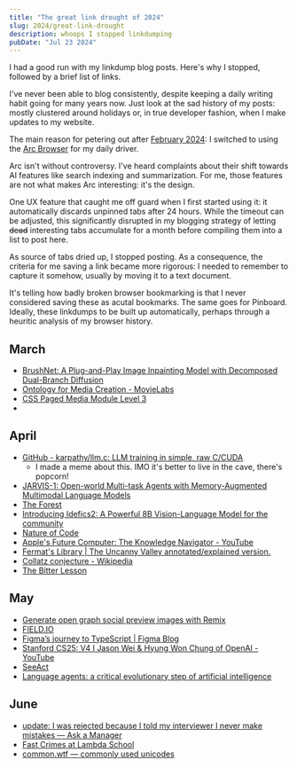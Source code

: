 ```yaml
---
title: "The great link drought of 2024"
slug: 2024/great-link-drought
description: whoops I stopped linkdumping
pubDate: "Jul 23 2024"
---
```


I had a good run with my linkdump blog posts. Here's why I stopped, followed by a brief list of links.

I've never been able to blog consistently, despite keeping a daily writing habit going for many years now. Just look at the sad history of my posts: mostly clustered around holidays or, in true developer fashion, when I make updates to my website.

The main reason for petering out after [February 2024](/writing/2024/links-february): I switched to using the [Arc Browser](https://arc.net/) for my daily driver.

Arc isn't without controversy. I've heard complaints about their shift towards AI features like search indexing and summarization. For me, those features are not what makes Arc interesting: it's the design.

One UX feature that caught me off guard when I first started using it: it automatically discards unpinned tabs after 24 hours. While the timeout can be adjusted, this significantly disrupted in my blogging strategy of letting ~~dead~~ interesting tabs accumulate for a month before compiling them into a list to post here.

As source of tabs dried up, I stopped posting. As a consequence, the criteria for me saving a link became more rigorous: I needed to remember to capture it somehow, usually by moving it to a text document.

It's telling how badly broken browser bookmarking is that I never considered saving these as acutal bookmarks. The same goes for Pinboard. Ideally, these linkdumps to be built up automatically, perhaps through a heuritic analysis of my browser history.

## March

- [BrushNet: A Plug-and-Play Image Inpainting Model with Decomposed Dual-Branch Diffusion](https://tencentarc.github.io/BrushNet/)
- [Ontology for Media Creation - MovieLabs](https://movielabs.com/production-technology/ontology-for-media-creation/)
- [CSS Paged Media Module Level 3](https://www.w3.org/TR/css-page-3/)
-

## April
- [GitHub - karpathy/llm.c: LLM training in simple, raw C/CUDA](https://github.com/karpathy/llm.c)
	- I made a meme about this. IMO it's better to live in the cave, there's popcorn!
- [JARVIS-1: Open-world Multi-task Agents with Memory-Augmented Multimodal Language Models](https://craftjarvis-jarvis1.github.io/)
- [The Forest](https://theforest.link/#info)
- [Introducing Idefics2: A Powerful 8B Vision-Language Model for the community](https://huggingface.co/blog/idefics2)
- [Nature of Code](https://natureofcode.com/)
- [Apple's Future Computer: The Knowledge Navigator - YouTube](https://www.youtube.com/watch?v=9bjve67p33E)
- [Fermat's Library | The Uncanny Valley annotated/explained version.](https://fermatslibrary.com/s/the-uncanny-valley#email-newsletter)
- [Collatz conjecture - Wikipedia](https://en.wikipedia.org/wiki/Collatz_conjecture)
- [The Bitter Lesson](http://www.incompleteideas.net/IncIdeas/BitterLesson.html)


## May

- [Generate open graph social preview images with Remix](https://www.jacobparis.com/content/remix-og)
- [FIELD.IO](https://field.io/)
- [Figma’s journey to TypeScript | Figma Blog](https://www.figma.com/blog/figmas-journey-to-typescript-compiling-away-our-custom-programming-language/)
- [Stanford CS25: V4 I Jason Wei & Hyung Won Chung of OpenAI - YouTube](https://www.youtube.com/watch?v=3gb-ZkVRemQ)
- [SeeAct](https://osu-nlp-group.github.io/SeeAct/)
- [Language agents: a critical evolutionary step of artificial intelligence](https://yusu.substack.com/p/language-agents)

## June

- [update: I was rejected because I told my interviewer I never make mistakes — Ask a Manager](https://www.askamanager.org/2024/06/update-i-was-rejected-because-i-told-my-interviewer-i-never-make-mistakes.html)
- [Fast Crimes at Lambda School](https://www.sandofsky.com/lambda-school/)
- [common.wtf — commonly used unicodes](https://www.common.wtf/)
